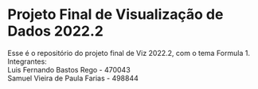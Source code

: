 # Projeto Final de Visualização de Dados 2022.2
Esse é o repositório do projeto final de Viz 2022.2, com o tema Formula 1.\
Integrantes: \
Luis Fernando Bastos Rego - 470043\
Samuel Vieira de Paula Farias - 498844
